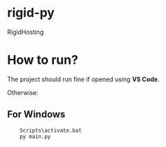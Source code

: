 # rigid-py

RigidHosting

# How to run?

The project should run fine if opened using **VS Code**. 

Otherwise:

## For Windows

```
    Scripts\activate.bat
    py main.py
```